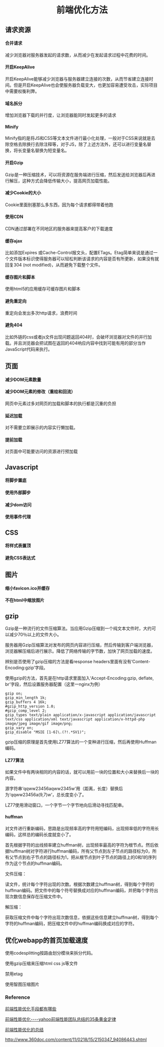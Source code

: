 <h1 align="center"> 前端优化方法 </h1>

请求资源
-

#### 合并请求

减少浏览器对服务器发起的请求数，从而减少在发起请求过程中花费的时间。

#### 开启KeepAlive

开启KeepAlive能够减少浏览器与服务器建立连接的次数，从而节省建立连接时间。但是开启KeepAlive也会使服务器负载变大，也更加容易遭受攻击，实际项目中需要权衡利弊。

#### 域名拆分

增加浏览器下载的并行度，让浏览器能同时发起更多的请求

#### Minify

Minify指的是将JS和CSS等文本文件进行最小化处理，一般对于CSS来说就是去除空格去除换行去除注释等，对于JS，除了上述方法外，还可以进行变量名替换，将长变量名替换为短变量名。

#### 开启Gzip

Gzip是一种压缩技术，可以将资源在服务端进行压缩，然后发送给浏览器后再进行解压，这种方式会降低传输大小，提高网页加载性能。

#### 减少Cookie的大小

Cookie里面别塞那么多东西，因为每个请求都得带着他跑

#### 使用CDN

CDN通过部署在不同地区的服务器来提高客户的下载速度

#### 缓存ajax

比如添加Expires 或Cache-Control报文头，配置ETags。Etag简单来说是通过一个文件版本标识使得服务器可以轻松判断该请求的内容是否有所更新，如果没有就回复304 (not modified)，从而避免下载整个文件。

#### 缓存图片和脚本

使用html5的应用缓存可缓存图片和脚本

#### 避免重定向

重定向会发出多次http请求，浪费时间

#### 避免404

比如外链的css或者js文件出现问题返回404时，会破坏浏览器对文件的并行加载。并且浏览器会把试图在返回的404响应内容中找到可能有用的部分当作JavaScript代码来执行。

页面
-

#### 减少DOM元素数量

#### 减少DOM元素的修改（重绘和回流）

网页中元素过多对网页的加载和脚本的执行都是沉重的负担

#### 延迟加载

对不需要立即展示的内容实行懒加载。

#### 提前加载

对页面中可能要访问的资源进行预加载

Javascript
-

#### 将脚步置底

#### 使用外部脚步

#### 减少dom访问

#### 使用事件代理

CSS
-

#### 将样式表置顶

#### 避免CSS表达式

图片
-

#### 缩小favicon.ico并缓存

#### 不在html中缩放图片

gzip
-

Gzip是一种流行的文件压缩算法。当应用Gzip压缩到一个纯文本文件时，大约可以减少70％以上的文件大小。

服务器用Gzip压缩算法对发布的网页内容进行压缩，然后传输到客户端浏览器，浏览器解压缩后进行展示。降低了网络传输的字节数，加快了网页加载的速度。

辨别是否使用了gzip压缩的方法是看response headers里面有没有‘Content-Encoding:gzip’字段。

使用gzip的方法，首先是在http请求里面加入‘Accept-Encoding:gzip, deflate, br’字段，然后设置服务器配置（这里一nginx为例）

```
gzip on;
gzip_min_length 1k;
gzip_buffers 4 16k;
#gzip_http_version 1.0;
#gzip_comp_level 2;
gzip_types text/plain application/x-javascript application/javascript text/css application/xml text/javascript application/x-httpd-php image/jpeg image/gif image/png;
gzip_vary on;
gzip_disable "MSIE [1-6]\.(?!.*SV1)";
```

gzip压缩的原理是首先使用LZ77算法的一个变种进行压缩，然后再使用Huffman编码。

#### LZ77算法

如果文件中有两块相同的内容的话，就可以用前一块的位置和大小来替换后一块的内容。

源字符串‘qqww23456aqww2345w’用（距离，长度）替换后为‘qqww23456a(9,7)w‘，总长度变小了。

LZ77使用滑动窗口，一个字节一个字节地向后滑动寻找匹配串。

#### huffman

对文件进行重新编码，思路是出现频率高的字符用短编码，出现频率低的字符用长编码，这样总的编码长度就变小了。

首先根据字符的出线频率建立huffman树，出现频率最高的字符为根节点。然后依据huffman树对字符进行huffman编码，所有父节点到左子节点的路径标为0，所有父节点到右子节点的路径标为1，把从根节点到叶子节点的路径上的0和1的序列作为这个节点的huffman编码。

文件压缩：

读文件，统计每个字符出现的次数。根据次数建立huffman树，得到每个字符的huffman编码。把文件中的每个符号替换成对应的huffman编码，并把每个字符出现次数信息保存在压缩文件中。

解压缩：

获取压缩文件中每个字符出现次数信息，依据这些信息建立huffman树，得到每个字符的huffman编码，把压缩文件中的huffman编码换成对应的字符。

优化webapp的首页加载速度
-

使用codesplitting按路由划分模块来拆分代码。

使用gzip压缩来压缩html css js等文件

禁用etag

使用智图压缩图片



### Reference

<a href="https://www.zhihu.com/question/40505685" target="_blank">前端性能优化手段都有哪些</a>

<a href="http://www.cnblogs.com/lei2007/archive/2013/08/16/3262897.html" target="_blank">前端性能优化----yahoo前端性能团队总结的35条黄金定律</a>

<a href="http://blog.csdn.net/grandpang/article/details/51329289" target="_blank">前端性能优化的总结</a>

<a href="http://www.360doc.com/content/11/0218/15/2150347_94086443.shtml" target="_blank">http://www.360doc.com/content/11/0218/15/2150347_94086443.shtml</a>





